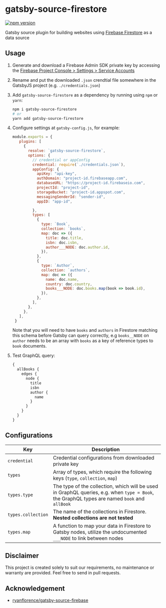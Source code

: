 # gatsby-source-firestore

[![npm version](https://badge.fury.io/js/gatsby-source-firestore.svg)](https://badge.fury.io/js/gatsby-source-firestore)

Gatsby source plugin for building websites using
[Firebase Firestore](https://firebase.google.com/products/firestore)
as a data source

## Usage

1. Generate and download a Firebase Admin SDK private key by accessing the
   [Firebase Project Console > Settings > Service Accounts](https://console.firebase.google.com/project/_/settings/serviceaccounts/adminsdk)

2. Rename and put the downloaded `.json` crendtial file somewhere in the
   GatsbyJS project (e.g. `./credentials.json`)

3. Add `gatsby-source-firestore` as a dependency by running using `npm` or `yarn`:

   ```sh
   npm i gatsby-source-firestore
   # or
   yarn add gatsby-source-firestore
   ```

4. Configure settings at `gatsby-config.js`, for example:

   ```js
   module.exports = {
      plugins: [
        {
          resolve: `gatsby-source-firestore`,
          options: {
            // credential or appConfig
            credential: require(`./credentials.json`),
            appConfig: {
              apiKey: "api-key",
              authDomain: "project-id.firebaseapp.com",
              databaseURL: "https://project-id.firebaseio.com",
              projectId: "project-id",
              storageBucket: "project-id.appspot.com",
              messagingSenderId: "sender-id",
              appID: "app-id",

            },
            types: [
              {
                type: `Book`,
                collection: `books`,
                map: doc => ({
                  title: doc.title,
                  isbn: doc.isbn,
                  author___NODE: doc.author.id,
                }),
              },
              {
                type: `Author`,
                collection: `authors`,
                map: doc => ({
                  name: doc.name,
                  country: doc.country,
                  books___NODE: doc.books.map(book => book.id),
                }),
              },
            ],
          },
        },
      ],
    }
   ```

   Note that you will need to have `books` and `authors` in Firestore matching
   this schema before Gatsby can query correctly, e.g `books__NODE` on `author`
   needs to be an array with `books` as a key of reference types to `book`
   documents.

5. Test GraphQL query:

    ```graphql
    {
      allBooks {
        edges {
          node {
            title
            isbn
            author {
              name
            }
          }
        }
      }
    }
    ```

## Configurations

| Key                | Description                                                                                                                                  |
| ------------------ | -------------------------------------------------------------------------------------------------------------------------------------------- |
| `credential`       | Credential configurations from downloaded private key                                                                                        |
| `types`            | Array of types, which require the following keys (`type`, `collection`, `map`)                                                               |
| `types.type`       | The type of the collection, which will be used in GraphQL queries, e.g. when `type = Book`, the GraphQL types are named `book` and `allBook` |
| `types.collection` | The name of the collections in Firestore. **Nested collections are not tested**                                                              |
| `types.map`        | A function to map your data in Firestore to Gatsby nodes, utilize the undocumented `___NODE` to link between nodes                           |

## Disclaimer

This project is created solely to suit our requirements, no maintenance or
warranty are provided. Feel free to send in pull requests.

## Acknowledgement

- [ryanflorence/gatsby-source-firebase](https://github.com/ryanflorence/gatsby-source-firebase)
